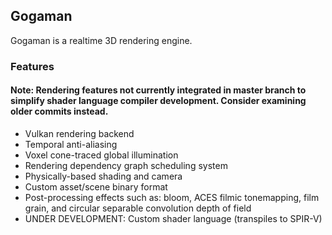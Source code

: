 ## Gogaman

Gogaman is a realtime 3D rendering engine.

### Features
#### Note: Rendering features not currently integrated in master branch to simplify shader language compiler development. Consider examining older commits instead.

- Vulkan rendering backend
- Temporal anti-aliasing
- Voxel cone-traced global illumination
- Rendering dependency graph scheduling system
- Physically-based shading and camera
- Custom asset/scene binary format
- Post-processing effects such as: bloom, ACES filmic tonemapping, film grain, and circular separable convolution depth of field
- UNDER DEVELOPMENT: Custom shader language (transpiles to SPIR-V)
